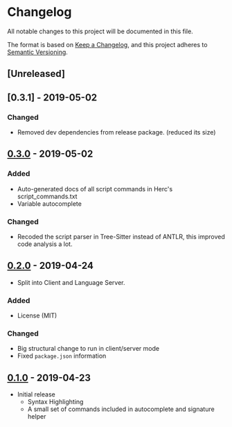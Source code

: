 # Changelog
All notable changes to this project will be documented in this file.

The format is based on [Keep a Changelog](https://keepachangelog.com/en/1.0.0/),
and this project adheres to [Semantic Versioning](https://semver.org/spec/v2.0.0.html).

## [Unreleased]

## [0.3.1] - 2019-05-02

### Changed
- Removed dev dependencies from release package. (reduced its size)

## [0.3.0] - 2019-05-02

### Added
- Auto-generated docs of all script commands in Herc's script_commands.txt
- Variable autocomplete

### Changed
- Recoded the script parser in Tree-Sitter instead of ANTLR, this improved code analysis a lot.

## [0.2.0] - 2019-04-24
- Split into Client and Language Server.

### Added
- License (MIT)

### Changed
- Big structural change to run in client/server mode
- Fixed `package.json` information

## [0.1.0] - 2019-04-23
- Initial release
    * Syntax Highlighting
    * A small set of commands included in autocomplete and signature helper

[0.3.0]: https://github.com/guilherme-gm/vscode-herc-lang-support/compare/v0.3.0...v0.3.1
[0.3.0]: https://github.com/guilherme-gm/vscode-herc-lang-support/compare/v0.2.0...v0.3.0
[0.2.0]: https://github.com/guilherme-gm/vscode-herc-lang-support/compare/v0.1.0...v0.2.0
[0.1.0]: https://github.com/guilherme-gm/vscode-herc-lang-support/releases/tag/v0.1.0
